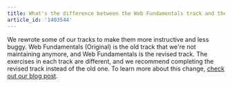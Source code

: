 ```yaml
---
title: What's the difference between the Web Fundamentals track and the Web Fundamentals (Original) track?
article_id: '1403544'
---
```


We rewrote some of our tracks to make them more instructive and less buggy. Web Fundamentals (Original) is the old track that we're not maintaining anymore, and Web Fundamentals is the revised track. The exercises in each track are different, and we recommend completing the revised track instead of the old one. To learn more about this change, [check out our blog post](www.codecademy.com/blog/41-new-tracks-web-jquery-and-javascript).